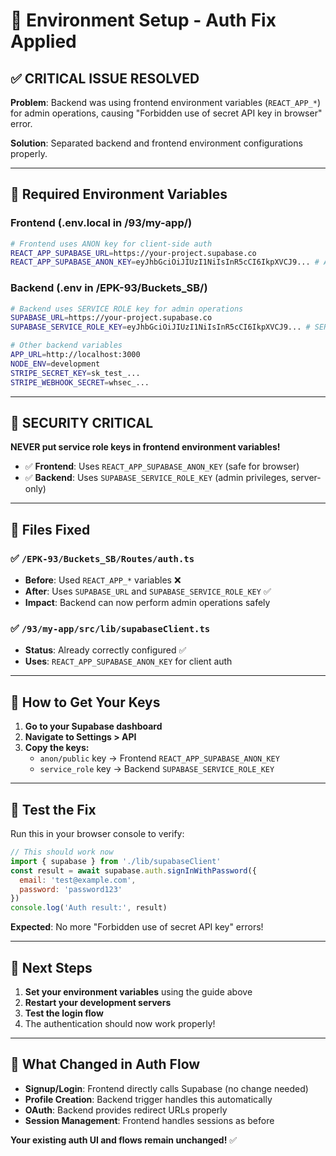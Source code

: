 # 🔧 Environment Setup - Auth Fix Applied

## ✅ CRITICAL ISSUE RESOLVED

**Problem**: Backend was using frontend environment variables (`REACT_APP_*`) for admin operations, causing "Forbidden use of secret API key in browser" error.

**Solution**: Separated backend and frontend environment configurations properly.

---

## 🔑 Required Environment Variables

### **Frontend (.env.local in /93/my-app/)**
```bash
# Frontend uses ANON key for client-side auth
REACT_APP_SUPABASE_URL=https://your-project.supabase.co
REACT_APP_SUPABASE_ANON_KEY=eyJhbGciOiJIUzI1NiIsInR5cCI6IkpXVCJ9... # ANON KEY ONLY
```

### **Backend (.env in /EPK-93/Buckets_SB/)**
```bash
# Backend uses SERVICE ROLE key for admin operations
SUPABASE_URL=https://your-project.supabase.co
SUPABASE_SERVICE_ROLE_KEY=eyJhbGciOiJIUzI1NiIsInR5cCI6IkpXVCJ9... # SERVICE ROLE KEY

# Other backend variables
APP_URL=http://localhost:3000
NODE_ENV=development
STRIPE_SECRET_KEY=sk_test_...
STRIPE_WEBHOOK_SECRET=whsec_...
```

---

## 🚨 SECURITY CRITICAL

**NEVER put service role keys in frontend environment variables!**

- ✅ **Frontend**: Uses `REACT_APP_SUPABASE_ANON_KEY` (safe for browser)
- ✅ **Backend**: Uses `SUPABASE_SERVICE_ROLE_KEY` (admin privileges, server-only)

---

## 📁 Files Fixed

### ✅ `/EPK-93/Buckets_SB/Routes/auth.ts`
- **Before**: Used `REACT_APP_*` variables ❌
- **After**: Uses `SUPABASE_URL` and `SUPABASE_SERVICE_ROLE_KEY` ✅
- **Impact**: Backend can now perform admin operations safely

### ✅ `/93/my-app/src/lib/supabaseClient.ts` 
- **Status**: Already correctly configured ✅
- **Uses**: `REACT_APP_SUPABASE_ANON_KEY` for client auth

---

## 🔧 How to Get Your Keys

1. **Go to your Supabase dashboard**
2. **Navigate to Settings > API**
3. **Copy the keys:**
   - `anon/public` key → Frontend `REACT_APP_SUPABASE_ANON_KEY`
   - `service_role` key → Backend `SUPABASE_SERVICE_ROLE_KEY`

---

## 🧪 Test the Fix

Run this in your browser console to verify:

```javascript
// This should work now
import { supabase } from './lib/supabaseClient'
const result = await supabase.auth.signInWithPassword({
  email: 'test@example.com',
  password: 'password123'
})
console.log('Auth result:', result)
```

**Expected**: No more "Forbidden use of secret API key" errors!

---

## 🚀 Next Steps

1. **Set your environment variables** using the guide above
2. **Restart your development servers**
3. **Test the login flow**
4. The authentication should now work properly!

---

## 📧 What Changed in Auth Flow

- **Signup/Login**: Frontend directly calls Supabase (no change needed)
- **Profile Creation**: Backend trigger handles this automatically
- **OAuth**: Backend provides redirect URLs properly
- **Session Management**: Frontend handles sessions as before

**Your existing auth UI and flows remain unchanged!** ✅
